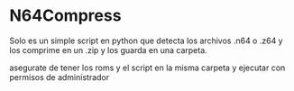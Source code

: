 # N64Compress
Solo es un simple script en python que detecta los archivos .n64 o .z64 y los comprime en un .zip y los guarda en una carpeta.

asegurate de tener los roms y el script en la misma carpeta y ejecutar con permisos de administrador

